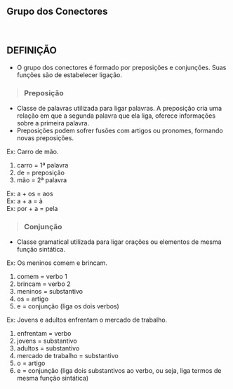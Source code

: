 ## Grupo dos Conectores

<br>

## DEFINIÇÃO
* O grupo dos conectores é formado por preposições e conjunções. Suas funções são de estabelecer ligação.

> ### Preposição
* Classe de palavras utilizada para ligar palavras. A preposição cria uma relação em que a segunda palavra que ela liga, oferece informações sobre a primeira palavra.
* Preposições podem sofrer fusões com artigos ou pronomes, formando novas preposições.

Ex: Carro de mão.
1. carro = 1ª palavra
2. de = preposição
3. mão = 2ª palavra

Ex: a + os = aos  
Ex: a + a = à  
Ex: por + a = pela

> ### Conjunção
* Classe gramatical utilizada para ligar orações ou elementos de mesma função sintática.

Ex: Os meninos comem e brincam.
1. comem = verbo 1
2. brincam = verbo 2
3. meninos = substantivo
4. os = artigo
5. e = conjunção (liga os dois verbos)

Ex: Jovens e adultos enfrentam o mercado de trabalho.
1. enfrentam = verbo 
2. jovens = substantivo
3. adultos = substantivo
4. mercado de trabalho = substantivo
5. o = artigo
6. e = conjunção (liga dois substantivos ao verbo, ou seja, liga termos de mesma função sintática)